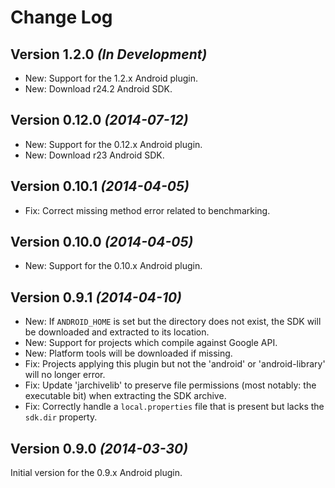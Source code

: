 Change Log
==========

Version 1.2.0 *(In Development)*
--------------------------------

 * New: Support for the 1.2.x Android plugin.
 * New: Download r24.2 Android SDK.


Version 0.12.0 *(2014-07-12)*
-----------------------------

 * New: Support for the 0.12.x Android plugin.
 * New: Download r23 Android SDK.


Version 0.10.1 *(2014-04-05)*
-----------------------------

 * Fix: Correct missing method error related to benchmarking.


Version 0.10.0 *(2014-04-05)*
-----------------------------

 * New: Support for the 0.10.x Android plugin.


Version 0.9.1 *(2014-04-10)*
----------------------------

 * New: If `ANDROID_HOME` is set but the directory does not exist, the SDK will be downloaded and
   extracted to its location.
 * New: Support for projects which compile against Google API.
 * New: Platform tools will be downloaded if missing.
 * Fix: Projects applying this plugin but not the 'android' or 'android-library' will no longer
   error.
 * Fix: Update 'jarchivelib' to preserve file permissions (most notably: the executable bit) when
   extracting the SDK archive.
 * Fix: Correctly handle a `local.properties` file that is present but lacks the `sdk.dir` property.


Version 0.9.0 *(2014-03-30)*
----------------------------

Initial version for the 0.9.x Android plugin.
